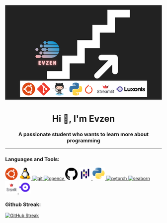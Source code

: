 ![](./media/Evzen_profile.png)
---

<h1 align="center">Hi 👋, I'm Evzen</h1>

<h3 align="center">A passionate student who wants to learn more about programming</h3>

---

<h3 align="left">Languages and Tools:</h3>
<p align="left">
<a>
<img src="./media/ubuntu_logo.png" width="40" height="40"/>
</a>
<a href="https://www.linux.org/" target="_blank" rel="noreferrer"> <img src="./media/linux_logo.png" width="40" height="40"/>
</a>
<a href="https://git-scm.com/" target="_blank" rel="noreferrer">
<img src="https://www.vectorlogo.zone/logos/git-scm/git-scm-icon.svg" alt="git" width="40" height="40"/>
</a>
<a href="https://opencv.org/" target="_blank" rel="noreferrer">
<img src="https://www.vectorlogo.zone/logos/opencv/opencv-icon.svg" alt="opencv" width="40" height="40"/>
</a>
<a>
<img src="./media/github_logo.png" width="40" height="40"/>
</a> 
<a href="https://pandas.pydata.org/" target="_blank" rel="noreferrer">
<img src="./media/pandas_logo.png" alt="pandas" width="40" height="40">
</a>
<a href="https://www.python.org" target="_blank" rel="noreferrer"> <img src="./media/python_logo.png" alt="python" width="40" height="40">
</a>
<a href="https://pytorch.org/" target="_blank" rel="noreferrer">
<img src="https://www.vectorlogo.zone/logos/pytorch/pytorch-icon.svg" alt="pytorch" width="40" height="40"/>
</a>
<a href="https://seaborn.pydata.org/" target="_blank" rel="noreferrer">
<img src="https://seaborn.pydata.org/_images/logo-mark-lightbg.svg" alt="seaborn" width="40" height="40"/>
</a>
<a href="https://streamlit.io/" target="_blank" rel="noreferrer">
<img src="./media/streamlit_logo.png"width="40" height="40"/>
</a>
<a href="https://www.luxonis.com/" target="_blank" rel="noreferrer">
<img src="./media/luxonis_logo.png"width="40" height="40"/>
</a>
</p>

### Github Streak:

[![GitHub Streak](https://streak-stats.demolab.com?user=Evzen-T&theme=dracula&hide_border=true&border_radius=5&date_format=j%20M%5B%20Y%5D&mode=weekly&fire=760000)](https://git.io/streak-stats)